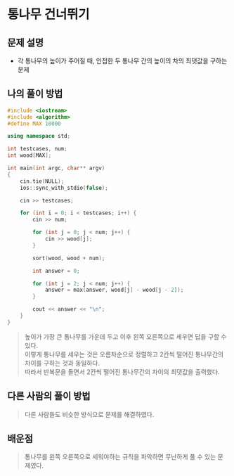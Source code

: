 # 통나무 건너뛰기

## 문제 설명

* 각 통나무의 높이가 주어질 때, 인접한 두 통나무 간의 높이의 차의 최댓값을 구하는 문제

## 나의 풀이 방법

```c++
#include <iostream>
#include <algorithm>
#define MAX 10000

using namespace std;

int testcases, num;
int wood[MAX];

int main(int argc, char** argv)
{
	cin.tie(NULL);
	ios::sync_with_stdio(false);

	cin >> testcases;

	for (int i = 0; i < testcases; i++) {		
		cin >> num;

		for (int j = 0; j < num; j++) {
			cin >> wood[j];
		}

		sort(wood, wood + num);

		int answer = 0;

		for (int j = 2; j < num; j++) {
			answer = max(answer, wood[j] - wood[j - 2]);
		}

		cout << answer << "\n";
	}
}
```

> 높이가 가장 큰 통나무를 가운데 두고 이후 왼쪽 오른쪽으로 세우면 답을 구할 수 있다.  
> 이렇게 통나무를 세우는 것은 오름차순으로 정렬하고 2칸씩 떨어진 통나무간의 차이를 구하는 것과 동일하다.  
> 따라서 반복문을 돌면서 2칸씩 떨어진 통나무간의 차이의 최댓값을 출력했다.  

## 다른 사람의 풀이 방법

> 다른 사람들도 비슷한 방식으로 문제를 해결하였다.  

## 배운점

> 통나무를 왼쪽 오른쪽으로 세워야하는 규칙을 파악하면 무난하게 풀 수 있는 문제였다.  